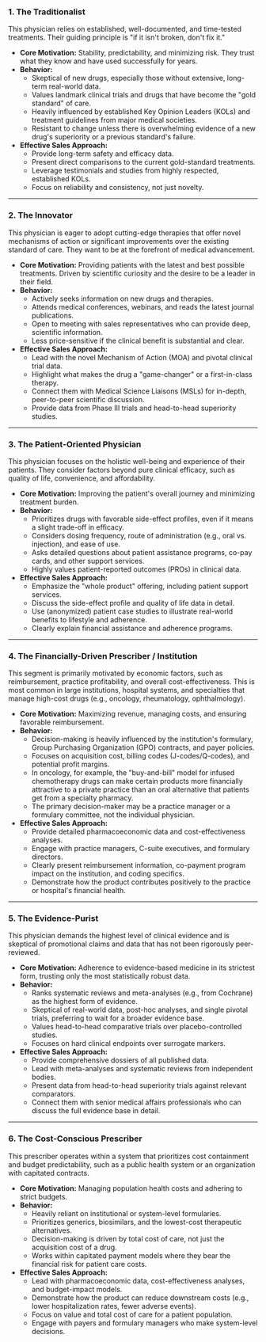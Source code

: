 ### 1. The Traditionalist

This physician relies on established, well-documented, and time-tested treatments. Their guiding principle is "if it isn't broken, don't fix it."

*   **Core Motivation:** Stability, predictability, and minimizing risk. They trust what they know and have used successfully for years.
*   **Behavior:**
    *   Skeptical of new drugs, especially those without extensive, long-term real-world data.
    *   Values landmark clinical trials and drugs that have become the "gold standard" of care.
    *   Heavily influenced by established Key Opinion Leaders (KOLs) and treatment guidelines from major medical societies.
    *   Resistant to change unless there is overwhelming evidence of a new drug's superiority or a previous standard's failure.
*   **Effective Sales Approach:**
    *   Provide long-term safety and efficacy data.
    *   Present direct comparisons to the current gold-standard treatments.
    *   Leverage testimonials and studies from highly respected, established KOLs.
    *   Focus on reliability and consistency, not just novelty.

---

### 2. The Innovator

This physician is eager to adopt cutting-edge therapies that offer novel mechanisms of action or significant improvements over the existing standard of care. They want to be at the forefront of medical advancement.

*   **Core Motivation:** Providing patients with the latest and best possible treatments. Driven by scientific curiosity and the desire to be a leader in their field.
*   **Behavior:**
    *   Actively seeks information on new drugs and therapies.
    *   Attends medical conferences, webinars, and reads the latest journal publications.
    *   Open to meeting with sales representatives who can provide deep, scientific information.
    *   Less price-sensitive if the clinical benefit is substantial and clear.
*   **Effective Sales Approach:**
    *   Lead with the novel Mechanism of Action (MOA) and pivotal clinical trial data.
    *   Highlight what makes the drug a "game-changer" or a first-in-class therapy.
    *   Connect them with Medical Science Liaisons (MSLs) for in-depth, peer-to-peer scientific discussion.
    *   Provide data from Phase III trials and head-to-head superiority studies.

---

### 3. The Patient-Oriented Physician

This physician focuses on the holistic well-being and experience of their patients. They consider factors beyond pure clinical efficacy, such as quality of life, convenience, and affordability.

*   **Core Motivation:** Improving the patient's overall journey and minimizing treatment burden.
*   **Behavior:**
    *   Prioritizes drugs with favorable side-effect profiles, even if it means a slight trade-off in efficacy.
    *   Considers dosing frequency, route of administration (e.g., oral vs. injection), and ease of use.
    *   Asks detailed questions about patient assistance programs, co-pay cards, and other support services.
    *   Highly values patient-reported outcomes (PROs) in clinical data.
*   **Effective Sales Approach:**
    *   Emphasize the "whole product" offering, including patient support services.
    *   Discuss the side-effect profile and quality of life data in detail.
    *   Use (anonymized) patient case studies to illustrate real-world benefits to lifestyle and adherence.
    *   Clearly explain financial assistance and adherence programs.

---

### 4. The Financially-Driven Prescriber / Institution

This segment is primarily motivated by economic factors, such as reimbursement, practice profitability, and overall cost-effectiveness. This is most common in large institutions, hospital systems, and specialties that manage high-cost drugs (e.g., oncology, rheumatology, ophthalmology).

*   **Core Motivation:** Maximizing revenue, managing costs, and ensuring favorable reimbursement.
*   **Behavior:**
    *   Decision-making is heavily influenced by the institution's formulary, Group Purchasing Organization (GPO) contracts, and payer policies.
    *   Focuses on acquisition cost, billing codes (J-codes/Q-codes), and potential profit margins.
    *   In oncology, for example, the "buy-and-bill" model for infused chemotherapy drugs can make certain products more financially attractive to a private practice than an oral alternative that patients get from a specialty pharmacy.
    *   The primary decision-maker may be a practice manager or a formulary committee, not the individual physician.
*   **Effective Sales Approach:**
    *   Provide detailed pharmacoeconomic data and cost-effectiveness analyses.
    *   Engage with practice managers, C-suite executives, and formulary directors.
    *   Clearly present reimbursement information, co-payment program impact on the institution, and coding specifics.
    *   Demonstrate how the product contributes positively to the practice or hospital's financial health.

---

### 5. The Evidence-Purist

This physician demands the highest level of clinical evidence and is skeptical of promotional claims and data that has not been rigorously peer-reviewed.

*   **Core Motivation:** Adherence to evidence-based medicine in its strictest form, trusting only the most statistically robust data.
*   **Behavior:**
    *   Ranks systematic reviews and meta-analyses (e.g., from Cochrane) as the highest form of evidence.
    *   Skeptical of real-world data, post-hoc analyses, and single pivotal trials, preferring to wait for a broader evidence base.
    *   Values head-to-head comparative trials over placebo-controlled studies.
    *   Focuses on hard clinical endpoints over surrogate markers.
*   **Effective Sales Approach:**
    *   Provide comprehensive dossiers of all published data.
    *   Lead with meta-analyses and systematic reviews from independent bodies.
    *   Present data from head-to-head superiority trials against relevant comparators.
    *   Connect them with senior medical affairs professionals who can discuss the full evidence base in detail.

---

### 6. The Cost-Conscious Prescriber

This prescriber operates within a system that prioritizes cost containment and budget predictability, such as a public health system or an organization with capitated contracts.

*   **Core Motivation:** Managing population health costs and adhering to strict budgets.
*   **Behavior:**
    *   Heavily reliant on institutional or system-level formularies.
    *   Prioritizes generics, biosimilars, and the lowest-cost therapeutic alternatives.
    *   Decision-making is driven by total cost of care, not just the acquisition cost of a drug.
    *   Works within capitated payment models where they bear the financial risk for patient care costs.
*   **Effective Sales Approach:**
    *   Lead with pharmacoeconomic data, cost-effectiveness analyses, and budget-impact models.
    *   Demonstrate how the product can reduce downstream costs (e.g., lower hospitalization rates, fewer adverse events).
    *   Focus on value and total cost of care for a patient population.
    *   Engage with payers and formulary managers who make system-level decisions.
